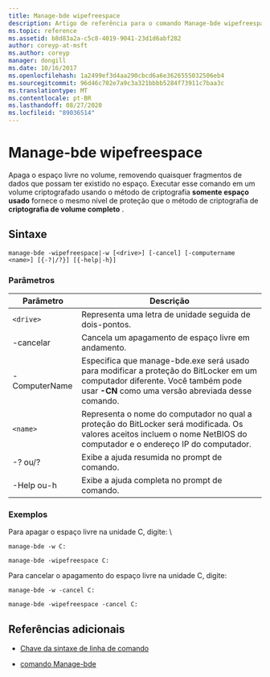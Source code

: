 ```yaml
---
title: Manage-bde wipefreespace
description: Artigo de referência para o comando Manage-bde wipefreespace, que apaga o espaço livre no volume, removendo quaisquer fragmentos de dados que possam ter existido no espaço.
ms.topic: reference
ms.assetid: b8d83a2a-c5c8-4019-9041-23d1d6abf282
author: coreyp-at-msft
ms.author: coreyp
manager: dongill
ms.date: 10/16/2017
ms.openlocfilehash: 1a2499ef3d4aa290cbcd6a6e3626555032506eb4
ms.sourcegitcommit: 96d46c702e7a9c3a321bbbb5284f73911c7baa3c
ms.translationtype: MT
ms.contentlocale: pt-BR
ms.lasthandoff: 08/27/2020
ms.locfileid: "89036514"
---
```

# <a name="manage-bde-wipefreespace"></a>Manage-bde wipefreespace

Apaga o espaço livre no volume, removendo quaisquer fragmentos de dados que possam ter existido no espaço. Executar esse comando em um volume criptografado usando o método de criptografia **somente espaço usado** fornece o mesmo nível de proteção que o método de criptografia de **criptografia de volume completo** .

## <a name="syntax"></a>Sintaxe

```
manage-bde -wipefreespace|-w [<drive>] [-cancel] [-computername <name>] [{-?|/?}] [{-help|-h}]
```

### <a name="parameters"></a>Parâmetros

| Parâmetro | Descrição |
| --------- | ----------- |
| `<drive>` | Representa uma letra de unidade seguida de dois-pontos. |
| -cancelar | Cancela um apagamento de espaço livre em andamento. |
| -ComputerName | Especifica que manage-bde.exe será usado para modificar a proteção do BitLocker em um computador diferente. Você também pode usar **-CN** como uma versão abreviada desse comando. |
| `<name>` | Representa o nome do computador no qual a proteção do BitLocker será modificada. Os valores aceitos incluem o nome NetBIOS do computador e o endereço IP do computador. |
| -? ou/? | Exibe a ajuda resumida no prompt de comando. |
| -Help ou-h | Exibe a ajuda completa no prompt de comando. |

### <a name="examples"></a>Exemplos

Para apagar o espaço livre na unidade C, digite: \

```
manage-bde -w C:
```

```
manage-bde -wipefreespace C:
```

Para cancelar o apagamento do espaço livre na unidade C, digite:

```
manage-bde -w -cancel C:
```

```
manage-bde -wipefreespace -cancel C:
```

## <a name="additional-references"></a>Referências adicionais

- [Chave da sintaxe de linha de comando](command-line-syntax-key.md)

- [comando Manage-bde](manage-bde.md)
